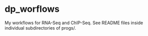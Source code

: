 
# dp_worflows

My workflows for RNA-Seq and ChIP-Seq. See README files inside individual subdirectories of progs/.
